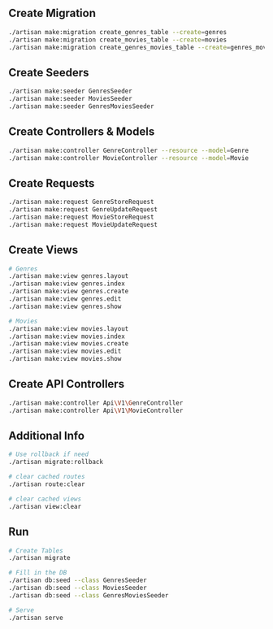 ## Create Migration

```bash
./artisan make:migration create_genres_table --create=genres
./artisan make:migration create_movies_table --create=movies
./artisan make:migration create_genres_movies_table --create=genres_movies
```

## Create Seeders

```bash
./artisan make:seeder GenresSeeder
./artisan make:seeder MoviesSeeder
./artisan make:seeder GenresMoviesSeeder
```

## Create Controllers & Models

```bash
./artisan make:controller GenreController --resource --model=Genre
./artisan make:controller MovieController --resource --model=Movie
```

## Create Requests

```bash
./artisan make:request GenreStoreRequest
./artisan make:request GenreUpdateRequest
./artisan make:request MovieStoreRequest
./artisan make:request MovieUpdateRequest
```

## Create Views

```bash
# Genres
./artisan make:view genres.layout
./artisan make:view genres.index
./artisan make:view genres.create
./artisan make:view genres.edit
./artisan make:view genres.show

# Movies
./artisan make:view movies.layout
./artisan make:view movies.index
./artisan make:view movies.create
./artisan make:view movies.edit
./artisan make:view movies.show
```

## Create API Controllers

```bash
./artisan make:controller Api\V1\GenreController
./artisan make:controller Api\V1\MovieController
```

## Additional Info

```bash
# Use rollback if need
./artisan migrate:rollback

# clear cached routes
./artisan route:clear

# clear cached views
./artisan view:clear
```

## Run

```bash
# Create Tables
./artisan migrate

# Fill in the DB
./artisan db:seed --class GenresSeeder
./artisan db:seed --class MoviesSeeder
./artisan db:seed --class GenresMoviesSeeder

# Serve
./artisan serve
```
